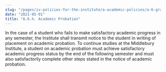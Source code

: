 ```yaml
---
slug: "/pages/iv-policies-for-the-institute/a-academic-policies/a-6-grades-credits-and-academic-policies/a-6-h-academic-probation"
date: "2021-05-01"
title: "A.6.h. Academic Probation"
---
```


In the case of a student who fails to make satisfactory academic progress in any semester, the Institute shall transmit notice to the student in writing of placement on academic probation. To continue studies at the Middlebury Institute, a student on academic probation must achieve satisfactory academic progress status by the end of the following semester and must also satisfactorily complete other steps stated in the notice of academic probation.
